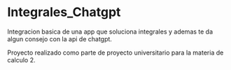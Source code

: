 # Integrales_Chatgpt

Integracion basica de una app que soluciona integrales y ademas te da algun consejo con la api de chatgpt.

Proyecto realizado como parte de proyecto universitario para la materia de calculo 2.
